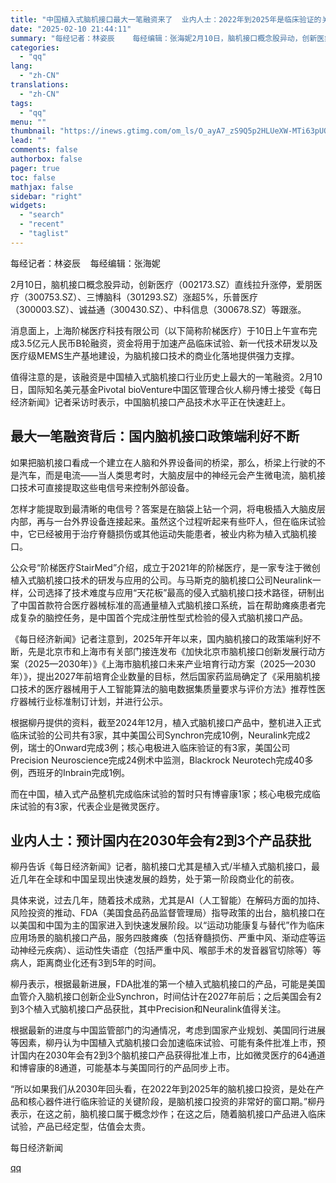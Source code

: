 ```yaml
---
title: "中国植入式脑机接口最大一笔融资来了  业内人士：2022年到2025年是临床验证的关键阶段"
date: "2025-02-10 21:44:11"
summary: "每经记者：林姿辰    每经编辑：张海妮2月10日，脑机接口概念股异动，创新医疗（002173.SZ..."
categories:
  - "qq"
lang:
  - "zh-CN"
translations:
  - "zh-CN"
tags:
  - "qq"
menu: ""
thumbnail: "https://inews.gtimg.com/om_ls/O_ayA7_zS9Q5p2HLUeXW-MTi63pUQc-2fAIWgCN44i7T0AA_640360/0"
lead: ""
comments: false
authorbox: false
pager: true
toc: false
mathjax: false
sidebar: "right"
widgets:
  - "search"
  - "recent"
  - "taglist"
---
```


每经记者：林姿辰    每经编辑：张海妮

2月10日，脑机接口概念股异动，创新医疗（002173.SZ）直线拉升涨停，爱朋医疗（300753.SZ）、三博脑科（301293.SZ）涨超5%，乐普医疗（300003.SZ）、诚益通（300430.SZ）、中科信息（300678.SZ）等跟涨。

消息面上，上海阶梯医疗科技有限公司（以下简称阶梯医疗）于10日上午宣布完成3.5亿元人民币B轮融资，资金将用于加速产品临床试验、新一代技术研发以及医疗级MEMS生产基地建设，为脑机接口技术的商业化落地提供强力支撑。

值得注意的是，该融资是中国植入式脑机接口行业历史上最大的一笔融资。2月10日，国际知名美元基金Pivotal bioVenture中国区管理合伙人柳丹博士接受《每日经济新闻》记者采访时表示，中国脑机接口产品技术水平正在快速赶上。

最大一笔融资背后：国内脑机接口政策端利好不断
----------------------

如果把脑机接口看成一个建立在人脑和外界设备间的桥梁，那么，桥梁上行驶的不是汽车，而是电流——当人类思考时，大脑皮层中的神经元会产生微电流，脑机接口技术可直接提取这些电信号来控制外部设备。

怎样才能提取到最清晰的电信号？答案是在脑袋上钻一个洞，将电极插入大脑皮层内部，再与一台外界设备连接起来。虽然这个过程听起来有些吓人，但在临床试验中，它已经被用于治疗脊髓损伤或其他运动失能患者，被业内称为植入式脑机接口。

公众号“阶梯医疗StairMed”介绍，成立于2021年的阶梯医疗，是一家专注于微创植入式脑机接口技术的研发与应用的公司。与马斯克的脑机接口公司Neuralink一样，公司选择了技术难度与应用“天花板”最高的侵入式脑机接口技术路径，研制出了中国首款符合医疗器械标准的高通量植入式脑机接口系统，旨在帮助瘫痪患者完成复杂的脑控任务，是中国首个完成注册性型式检验的侵入式脑机接口产品。

《每日经济新闻》记者注意到，2025年开年以来，国内脑机接口的政策端利好不断，先是北京市和上海市有关部门接连发布《加快北京市脑机接口创新发展行动方案（2025—2030年）》《上海市脑机接口未来产业培育行动方案（2025—2030年）》，提出2027年前培育企业数量的目标，然后国家药监局确定了《采用脑机接口技术的医疗器械用于人工智能算法的脑电数据集质量要求与评价方法》推荐性医疗器械行业标准制订计划，并进行公示。

根据柳丹提供的资料，截至2024年12月，植入式脑机接口产品中，整机进入正式临床试验的公司共有3家，其中美国公司Synchron完成10例，Neuralink完成2例，瑞士的Onward完成3例；核心电极进入临床验证的有3家，美国公司Precision Neuroscience完成24例术中监测，Blackrock Neurotech完成40多例，西班牙的Inbrain完成1例。

而在中国，植入式产品整机完成临床试验的暂时只有博睿康1家；核心电极完成临床试验的有3家，代表企业是微灵医疗。

业内人士：预计国内在2030年会有2到3个产品获批
-------------------------

柳丹告诉《每日经济新闻》记者，脑机接口尤其是植入式/半植入式脑机接口，最近几年在全球和中国呈现出快速发展的趋势，处于第一阶段商业化的前夜。

具体来说，过去几年，随着技术成熟，尤其是AI（人工智能）在解码方面的加持、风险投资的推动、FDA（美国食品药品监督管理局）指导政策的出台，脑机接口在以美国和中国为主的国家进入到快速发展阶段。以“运动功能康复与替代”作为临床应用场景的脑机接口产品，服务四肢瘫痪（包括脊髓损伤、严重中风、渐动症等运动神经元疾病）、运动性失语症（包括严重中风、喉部手术的发音器官切除等）等病人，距离商业化还有3到5年的时间。

柳丹表示，根据最新进展，FDA批准的第一个植入式脑机接口的产品，可能是美国血管介入脑机接口创新企业Synchron，时间估计在2027年前后；之后美国会有2到3个植入式脑机接口产品获批，其中Precision和Neuralink值得关注。

根据最新的进度与中国监管部门的沟通情况，考虑到国家产业规划、美国同行进展等因素，柳丹认为中国植入式脑机接口会加速临床试验、可能有条件批准上市，预计国内在2030年会有2到3个脑机接口产品获得批准上市，比如微灵医疗的64通道和博睿康的8通道，可能基本与美国同行的产品同步上市。

“所以如果我们从2030年回头看，在2022年到2025年的脑机接口投资，是处在产品和核心器件进行临床验证的关键阶段，是脑机接口投资的非常好的窗口期。”柳丹表示，在这之前，脑机接口属于概念炒作；在这之后，随着脑机接口产品进入临床试验，产品已经定型，估值会太贵。

  

每日经济新闻

[qq](https://new.qq.com/rain/a/20250210A08KC000)

